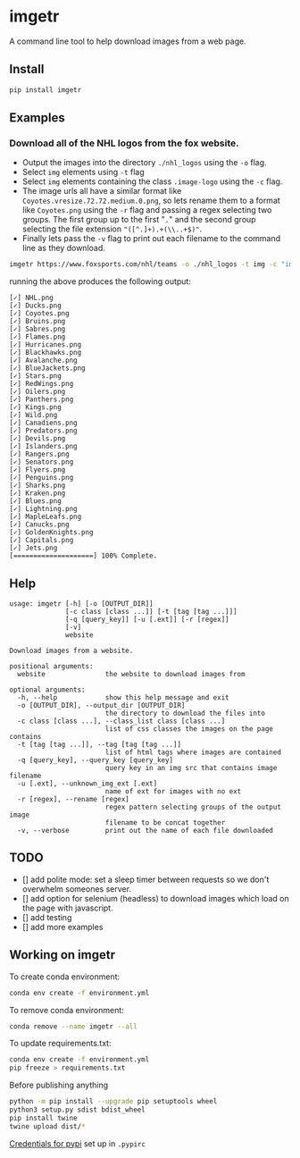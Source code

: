 # imgetr
A command line tool to help download images from a web page.

## Install

```sh
pip install imgetr
```

## Examples

### Download all of the NHL logos from the fox website.

- Output the images into the directory `./nhl_logos` using the `-o` flag.
- Select `img` elements using `-t` flag
- Select `img` elements containing the class `.image-logo` using the `-c` flag.
- The image urls all have a similar format like `Coyotes.vresize.72.72.medium.0.png`, so lets rename them to a format like `Coyotes.png` using the `-r` flag and passing a regex selecting two groups. The first group up to the first "`.`" and the second group selecting the file extension `"([^.]+).+(\\..+$)"`.
- Finally lets pass the `-v` flag to print out each filename to the command line as they download.

```sh
imgetr https://www.foxsports.com/nhl/teams -o ./nhl_logos -t img -c "image-logo" -r "([^.]+).+(\\..+$)" -v
```

running the above produces the following output:

```
[✓] NHL.png
[✓] Ducks.png
[✓] Coyotes.png
[✓] Bruins.png
[✓] Sabres.png
[✓] Flames.png
[✓] Hurricanes.png
[✓] Blackhawks.png
[✓] Avalanche.png
[✓] BlueJackets.png
[✓] Stars.png
[✓] RedWings.png
[✓] Oilers.png
[✓] Panthers.png
[✓] Kings.png
[✓] Wild.png
[✓] Canadiens.png
[✓] Predators.png
[✓] Devils.png
[✓] Islanders.png
[✓] Rangers.png
[✓] Senators.png
[✓] Flyers.png
[✓] Penguins.png
[✓] Sharks.png
[✓] Kraken.png
[✓] Blues.png
[✓] Lightning.png
[✓] MapleLeafs.png
[✓] Canucks.png
[✓] GoldenKnights.png
[✓] Capitals.png
[✓] Jets.png
[====================] 100% Complete.
```



## Help

```
usage: imgetr [-h] [-o [OUTPUT_DIR]]                                                                                                    
              [-c class [class ...]] [-t [tag [tag ...]]]
              [-q [query_key]] [-u [.ext]] [-r [regex]]
              [-v]
              website

Download images from a website.

positional arguments:
  website               the website to download images from

optional arguments:
  -h, --help            show this help message and exit
  -o [OUTPUT_DIR], --output_dir [OUTPUT_DIR]
                        the directory to download the files into
  -c class [class ...], --class_list class [class ...]
                        list of css classes the images on the page contains
  -t [tag [tag ...]], --tag [tag [tag ...]]
                        list of html tags where images are contained
  -q [query_key], --query_key [query_key]
                        query key in an img src that contains image filename
  -u [.ext], --unknown_img_ext [.ext]
                        name of ext for images with no ext
  -r [regex], --rename [regex]
                        regex pattern selecting groups of the output image
                        filename to be concat together
  -v, --verbose         print out the name of each file downloaded
```

## TODO

- [] add polite mode: set a sleep timer between requests so we don't overwhelm someones server.
- [] add option for selenium (headless) to download images which load on the page with javascript.
- [] add testing
- [] add more examples

## Working on imgetr 

To create conda environment:

```sh
conda env create -f environment.yml
```

To remove conda environment:

```sh
conda remove --name imgetr --all
```

To update requirements.txt:

```sh
conda env create -f environment.yml
pip freeze > requirements.txt
```

Before publishing anything

```sh
python -m pip install --upgrade pip setuptools wheel
python3 setup.py sdist bdist_wheel
pip install twine
twine upload dist/*
```

[Credentials for pypi](https://packaging.python.org/specifications/pypirc/#using-a-pypi-token) set up in `.pypirc`